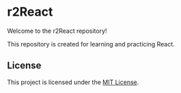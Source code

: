 # r2React

Welcome to the r2React repository! 

This repository is created for learning and practicing React.

## License

This project is licensed under the [MIT License](LICENSE).